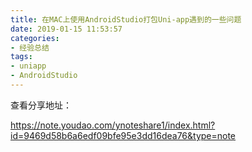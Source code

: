 ```yaml
---
title: 在MAC上使用AndroidStudio打包Uni-app遇到的一些问题
date: 2019-01-15 11:53:57
categories: 
- 经验总结
tags:
- uniapp
- AndroidStudio
---
```


查看分享地址：

https://note.youdao.com/ynoteshare1/index.html?id=9469d58b6a6edf09bfe95e3dd16dea76&type=note

